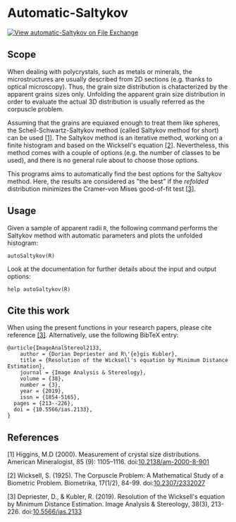 # Automatic-Saltykov
[![View automatic-Saltykov on File Exchange](https://www.mathworks.com/matlabcentral/images/matlab-file-exchange.svg)](https://fr.mathworks.com/matlabcentral/fileexchange/73726-automatic-saltykov)
## Scope
When dealing with polycrystals, such as metals or minerals, the microstructures are usually described from 2D sections 
(e.g. thanks to optical microscopy). Thus, the grain size distribution is chatacterized by the apparent grains sizes only. 
Unfolding the apparent grain size distribution in order to evaluate the actual 3D distribution is usually referred as the corpuscle problem.

Assuming that the grains are equiaxed enough to treat them like spheres, the Scheil-Schwartz-Saltykov method (called Saltykov method for 
short) can be used [[1]](#1). The Saltykov method is an iterative method, working on a finite histogram and based on the Wicksell's 
equation [[2]](#2). Nevertheless, this method comes with a couple of options (e.g. the number of classes to be used), and there is no 
general rule about to choose those options. 

This programs aims to automatically find the best options for the Saltykov method. Here, the results are considered as "the best" if the
*refolded* distribution minimizes the Cramer-von Mises good-of-fit test [[3]](#3).

## Usage
Given a sample of apparent radii ``R``, the following command performs the Saltykov method with automatic parameters and plots the 
unfolded histogram:

    autoSaltykov(R)
    
Look at the documentation for further details about the input and output options:

    help autoSaltykov(R)
    
## Cite this work
When using the present functions in your research papers, please cite reference [[3]](#3). Alternatively, use the following BibTeX 
entry:

    @article{ImageAnalStereol2133,
	    author = {Dorian Depriester and R\'{e}gis Kubler},
	    title = {Resolution of the Wicksell's equation by Minimum Distance Estimation},
	    journal = {Image Analysis & Stereology},
	    volume = {38},
	    number = {3},
	    year = {2019},
	    issn = {1854-5165},	
      pages = {213--226},	
      doi = {10.5566/ias.2133},
    }

## References
<a id="1">[1]</a> Higgins, M.D (2000). Measurement of crystal size distributions. American Mineralogist, 85 (9): 1105–1116. doi:[10.2138/am-2000-8-901](https://doi.org/10.2138/am-2000-8-901)

<a id="2">[2]</a> Wicksell, S. (1925). The Corpuscle Problem: A Mathematical Study of a Biometric Problem. Biometrika, 17(1/2), 84-99. doi:[10.2307/2332027](https://doi.org/10.2307/2332027)

<a id="3">[3]</a> Depriester, D., & Kubler, R. (2019). Resolution of the Wicksell's equation by Minimum Distance Estimation. Image Analysis & Stereology, 38(3), 213-226. doi:[10.5566/ias.2133](https://doi.org/10.5566/ias.2133)

